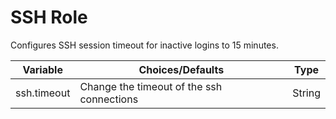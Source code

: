 
# SSH Role

Configures SSH session timeout for inactive logins to 15 minutes.

Variable | Choices/Defaults | Type
--- | --- | ---
ssh.timeout|Change the timeout of the ssh connections|String